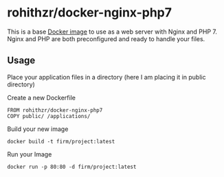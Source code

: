 # rohithzr/docker-nginx-php7

This is a base [Docker image](https://www.docker.com/) to use as a web server with Nginx and PHP 7.
Nginx and PHP are both preconfigured and ready to handle your files.

## Usage

Place your application files in a directory (here I am placing it in public directory)

Create a new Dockerfile
```
FROM rohithzr/docker-nginx-php7
COPY public/ /applications/
```

Build your new image

```
docker build -t firm/project:latest
```

Run your Image
```
docker run -p 80:80 -d firm/project:latest
```